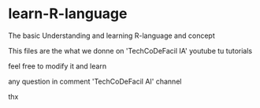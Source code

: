 # learn-R-language
The basic Understanding and learning R-language and concept

This files are the what we donne on 'TechCoDeFacil IA' youtube tu tutorials

feel free to modify it and learn

any question in comment 'TechCoDeFacil AI' channel

thx
